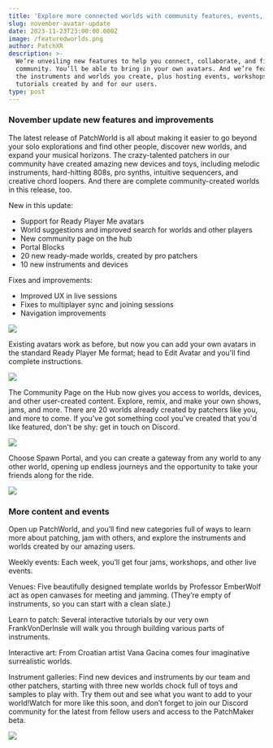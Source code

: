 ```yaml
---
title: 'Explore more connected worlds with community features, events, and avatars'
slug: november-avatar-update
date: 2023-11-23T23:00:00.000Z
image: /featuredworlds.png
author: PatchXR
description: >-
  We’re unveiling new features to help you connect, collaborate, and find a
  community. You’ll be able to bring in your own avatars. And we’re featuring
  the instruments and worlds you create, plus hosting events, workshops, and
  tutorials created by and for our users.
type: post
---
```


### November update new features and improvements

The latest release of PatchWorld is all about making it easier to go beyond your solo explorations and find other people, discover new worlds, and expand your musical horizons. The crazy-talented patchers in our community have created amazing new devices and toys, including melodic instruments, hard-hitting 808s, pro synths, intuitive sequencers, and creative chord loopers. And there are complete community-created worlds in this release, too.

New in this update:

* Support for Ready Player Me avatars
* World suggestions and improved search for worlds and other players
* New community page on the hub
* Portal Blocks
* 20 new ready-made worlds, created by pro patchers
* 10 new instruments and devices

Fixes and improvements:

* Improved UX in live sessions
* Fixes to multiplayer sync and joining sessions
* Navigation improvements

![](</new avatar-nodesequencer.png>)

Existing avatars work as before, but now you can add your own avatars in the standard Ready Player Me format; head to Edit Avatar and you'll find complete instructions.

![](/communitypage.png)

The Community Page on the Hub now gives you access to worlds, devices, and other user-created content. Explore, remix, and make your own shows, jams, and more. There are 20 worlds already created by patchers like you, and more to come. If you've got something cool you've created that you'd like featured, don't be shy: get in touch on Discord.

![](/spawnportal.png)

Choose Spawn Portal, and you can create a gateway from any world to any other world, opening up endless journeys and the opportunity to take your friends along for the ride.

![](</snapshot_Franks Device Island-2023-11-21_10-46-43.png>)

### More content and events

Open up PatchWorld, and you’ll find new categories full of ways to learn more about patching, jam with others, and explore the instruments and worlds created by our amazing users.

Weekly events: Each week, you’ll get four jams, workshops, and other live events.

Venues: Five beautifully designed template worlds by Professor EmberWolf act as open canvases for meeting and jamming. (They’re empty of instruments, so you can start with a clean slate.)

Learn to patch: Several interactive tutorials by our very own FrankVonDerInsle will walk you through building various parts of instruments.

Interactive art: From Croatian artist Vana Gacina comes four imaginative surrealistic worlds.

Instrument galleries: Find new devices and instruments by our team and other patchers, starting with three new worlds chock full of toys and samples to play with. Try them out and see what you want to add to your world!Watch for more like this soon, and don’t forget to join our Discord community for the latest from fellow users and access to the PatchMaker beta.

![](/NewDevices.png)
